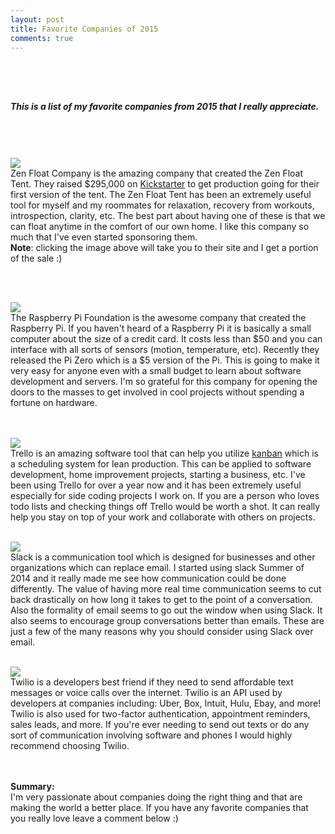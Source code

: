 ```yaml
---
layout: post
title: Favorite Companies of 2015
comments: true
---
```

<br><br>

<h2></h2>

<h5>This is a list of my favorite companies from 2015 that I really appreciate.</h5>

<br><br><br>
<a href="https://www.zenfloatco.com?tap_a=5195-1d77bb&tap_s=10751-455ee4&tm_banner=sidebar" target="blank"><img class="logo logo2" src="https://static.tapfiliate.com/56391821ec220.png?a=5195-1d77bb&s=10751-455ee4" /></a>
<br>
    Zen Float Company is the amazing company that created the Zen Float Tent.  They raised $295,000 on
    <a href="https://www.kickstarter.com/projects/1070936311/zen-float-tent-first-affordable-isolation-tank-for" target="blank">Kickstarter</a> to get production going for their first version of the tent.  The Zen Float Tent has been an extremely useful tool for myself and my roommates for relaxation, recovery from workouts, introspection, clarity, etc. The best part about having one of these is that we can float anytime in the comfort of our own home. I like this company so much that I've even started sponsoring them.  <br><b>Note</b>: clicking the image above will take you to their site and I get a portion of the sale :)

<br><br>

<a href="https://www.raspberrypi.org/" target="blank"><img class="logo logo2" src="{{ site.baseurl }}/images/logos/Raspberry_Pi_Logo.png" /></a>
<br>
    The Raspberry Pi Foundation is the awesome company that created the Raspberry Pi.  If you haven't heard of a Raspberry Pi it is basically a small computer about the size of a credit card.  It costs less than $50 and you can interface with all sorts of sensors (motion, temperature, etc).  Recently they released the Pi Zero which is a $5 version of the Pi.  This is going to make it very easy for anyone even with a small budget to learn about software development and servers.  I'm so grateful for this company for opening the doors to the masses to get involved in cool projects without spending a fortune on hardware.  
<br><br>


<a href="https://trello.com" target="blank"><img class="logo logo2" src="{{ site.baseurl }}/images/logos/trello.png" /></a>
<br>
Trello is an amazing software tool that can help you utilize <a href="https://en.wikipedia.org/wiki/Kanban" target="blank">kanban</a> which is a scheduling system for lean production.  This can be applied to software development, home improvement projects, starting a business, etc.  I've been using Trello for over a year now and it has been extremely useful especially for side coding projects I work on.  If you are a person who loves todo lists and checking things off Trello would be worth a shot.  It can really help you stay on top of your work and collaborate with others on projects.
<br><br>

<a href="https://slack.com" target="blank"><img class="logo logo2" src="{{ site.baseurl }}/images/logos/slack.png" /></a>
<br>
    Slack is a communication tool which is designed for businesses and other organizations which can replace email.  I started using slack Summer of 2014 and it really made me see how communication could be done differently.  The value of having more real time communication seems to cut back drastically on how long it takes to get to the point of a conversation. Also the formality of email seems to go out the window when using Slack.  It also seems to encourage group conversations better than emails.  These are just a few of the many reasons why you should consider using Slack over email.
<br><br>


<a href="https://twilio.com" target="blank"><img class="logo logo2" src="{{ site.baseurl }}/images/logos/twilio.png" /></a>
<br>
    Twilio is a developers best friend if they need to send affordable text messages or voice calls over the internet.  Twilio is an API used by developers at companies including: Uber, Box, Intuit, Hulu, Ebay, and more!  Twilio is also used for two-factor authentication, appointment reminders, sales leads, and more.  If you're ever needing to send out texts or do any sort of communication involving software and phones I would highly recommend choosing Twilio.
<br><br><br>

<b>Summary:</b>
<br>
I'm very passionate about companies doing the right thing and that are making the world a better place.  If you have any favorite companies that you really love leave a comment below :)
